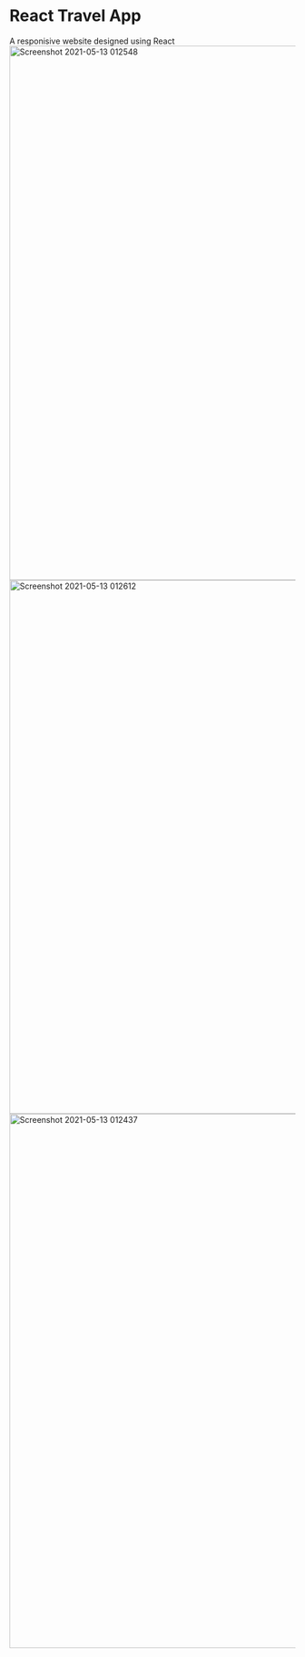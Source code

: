 # React Travel App

A responisive website designed using React
<img width="941" alt="Screenshot 2021-05-13 012548" src="https://user-images.githubusercontent.com/43097532/118036619-6a95e800-b38a-11eb-975d-2aefcd1b66f9.png">
<img width="940" alt="Screenshot 2021-05-13 012612" src="https://user-images.githubusercontent.com/43097532/118036753-9749ff80-b38a-11eb-8b73-bd0ade4d0b30.png">
<img width="941" alt="Screenshot 2021-05-13 012437" src="https://user-images.githubusercontent.com/43097532/118036900-c496ad80-b38a-11eb-818d-164e67295c2f.png">
